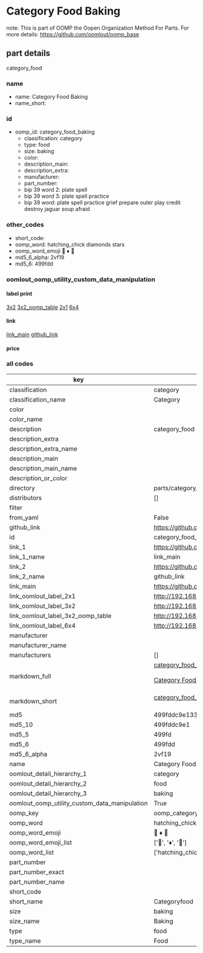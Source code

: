 # Category Food Baking  

note: This is part of OOMP the Oopen Organization Method For Parts. For more details: https://github.com/oomlout/oomp_base

##  part details



category_food

### name
* name: Category Food Baking
* name_short: 
### id
* oomp_id: category_food_baking
  * classification: category
  * type: food
  * size: baking
  * color: 
  * description_main: 
  * description_extra: 
  * manufacturer: 
  * part_number: 
  * bip 39 word 2: plate spell
  * bip 39 word 3: plate spell practice
  * bip 39 word: plate spell practice grief prepare outer play credit destroy jaguar soup afraid

### other_codes
* short_code: 
* oomp_word: hatching_chick diamonds stars
* oomp_word_emoji :hatching_chick: :diamonds: :stars:
* md5_6_alpha: 2vf19
* md5_6: 499fdd






### oomlout_oomp_utility_custom_data_manipulation
#### label print
[3x2](http://192.168.1.245:1112/?label=oomp%202vf19)
[3x2_oomp_table](http://192.168.1.107:1112/?label=oomp%202vf19)
[2x1](http://192.168.1.242:1112/?label=oomp%202vf19)
[6x4](http://192.168.1.55:1112/?label=oomp%202vf19)    

#### link

[link_main](https://github.com/oomlout/oomlout_oomp_current_version_messy/tree/main/parts/category_food_baking) [github_link](https://github.com/oomlout/oomlout_oomp_part_src/tree/main/parts/category_food_baking)                             

#### price







### all codes 
| key | value |  
| --- | --- |  
| classification | category |  
| classification_name | Category |  
| color |  |  
| color_name |  |  
| description | category_food |  
| description_extra |  |  
| description_extra_name |  |  
| description_main |  |  
| description_main_name |  |  
| description_or_color |   |  
| directory | parts/category_food_baking |  
| distributors | [] |  
| filter |  |  
| from_yaml | False |  
| github_link | https://github.com/oomlout/oomlout_oomp_part_src/tree/main/parts/category_food_baking |  
| id | category_food_baking |  
| link_1 | https://github.com/oomlout/oomlout_oomp_current_version_messy/tree/main/parts/category_food_baking |  
| link_1_name | link_main |  
| link_2 | https://github.com/oomlout/oomlout_oomp_part_src/tree/main/parts/category_food_baking |  
| link_2_name | github_link |  
| link_main | https://github.com/oomlout/oomlout_oomp_current_version_messy/tree/main/parts/category_food_baking |  
| link_oomlout_label_2x1 | http://192.168.1.242:1112/?label=oomp%202vf19 |  
| link_oomlout_label_3x2 | http://192.168.1.245:1112/?label=oomp%202vf19 |  
| link_oomlout_label_3x2_oomp_table | http://192.168.1.107:1112/?label=oomp%202vf19 |  
| link_oomlout_label_6x4 | http://192.168.1.55:1112/?label=oomp%202vf19 |  
| manufacturer |  |  
| manufacturer_name |  |  
| manufacturers | [] |  
| markdown_full | [category_food_baking](https://github.com/oomlout/oomlout_oomp_current_version_messy/tree/main/parts/category_food_baking)<br>[](https://github.com/oomlout/oomlout_oomp_current_version_messy/tree/main/parts/category_food_baking)<br>[Category Food Baking](https://github.com/oomlout/oomlout_oomp_current_version_messy/tree/main/parts/category_food_baking)<br><br> |  
| markdown_short | [category_food_baking](https://github.com/oomlout/oomlout_oomp_current_version_messy/tree/main/parts/category_food_baking)<br><br> |  
| md5 | 499fddc9e13314ca7554f66952f44d31 |  
| md5_10 | 499fddc9e1 |  
| md5_5 | 499fd |  
| md5_6 | 499fdd |  
| md5_6_alpha | 2vf19 |  
| name | Category Food Baking |  
| oomlout_detail_hierarchy_1 | category |  
| oomlout_detail_hierarchy_2 | food |  
| oomlout_detail_hierarchy_3 | baking |  
| oomlout_oomp_utility_custom_data_manipulation | True |  
| oomp_key | oomp_category_food_baking |  
| oomp_word | hatching_chick diamonds stars |  
| oomp_word_emoji | :hatching_chick: :diamonds: :stars: |  
| oomp_word_emoji_list | [':hatching_chick:', ':diamonds:', ':stars:'] |  
| oomp_word_list | ['hatching_chick', 'diamonds', 'stars'] |  
| part_number |  |  
| part_number_exact |  |  
| part_number_name |  |  
| short_code |  |  
| short_name | Categoryfood |  
| size | baking |  
| size_name | Baking |  
| type | food |  
| type_name | Food |  
